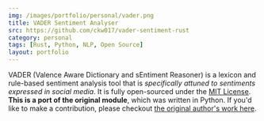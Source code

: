 ```yaml
---
img: /images/portfolio/personal/vader.png
title: VADER Sentiment Analyser
src: https://github.com/ckw017/vader-sentiment-rust
category: personal
tags: [Rust, Python, NLP, Open Source]
layout: portfolio
---
```

VADER (Valence Aware Dictionary and sEntiment Reasoner) is a lexicon and rule-based sentiment analysis tool that is *specifically attuned to sentiments expressed in social media*. It is fully open-sourced under the [MIT License](http://choosealicense.com/). **This is a port of the original module**, which was written in Python. If you'd like to make a contribution, please checkout  [the original author's work here](https://github.com/cjhutto/vaderSentiment).